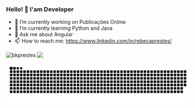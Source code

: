 ### Hello! 👋 I'am Developer

- 🔭 I’m currently working on Publicações Online
- 🌱 I’m currently learning Python and Java
- 💬 Ask me about Angular
- 📫 How to reach me: https://www.linkedin.com/in/rebecaprestes/

<!-- - 😄 Pronouns: ...
- ⚡ Fun fact: ... -->
<!-- - 👯 I’m looking to collaborate on ...
- 🤔 I’m looking for help with ... -->
<!-- <div>
 <a href="https://github.com/bkprestes">
 <img align="center" src="https://github-readme-stats.vercel.app/api?username=bkprestes&show_icons=true&theme=dracula&include_all_commits=true&count_private=true"/>
 <img align="center" src="https://github-readme-stats.vercel.app/api/top-langs/?username=bkprestes&layout=compact&langs_count=10&theme=dracula"/>
 <img align="center" width=400 src="https://github-readme-streak-stats.herokuapp.com/?user=bkprestes&theme=dark" alt="bkprestes" />

</div> -->
<p>
 <img align="center" width=400 src="https://github-readme-stats.vercel.app/api?username=bkprestes&show_icons=true&theme=dracula&locale=en&include_all_commits=true&count_private=true" alt="bkprestes" />
 <img align="center" width=400 src="https://github-readme-stats.vercel.app/api/top-langs/?username=bkprestes&layout=compact&langs_count=7&theme=dracula"/>
</p>

![Snake animation](https://github.com/bkprestes/bkprestes/blob/output/github-contribution-grid-snake.svg)
 
<!--
**bkprestes/bkprestes** is a ✨ _special_ ✨ repository because its `README.md` (this file) appears on your GitHub profile.

Here are some ideas to get you started:

- 🔭 I’m currently working on ...
- 🌱 I’m currently learning ...
- 👯 I’m looking to collaborate on ...
- 🤔 I’m looking for help with ...
- 💬 Ask me about ...
- 📫 How to reach me: ...
- 😄 Pronouns: ...
- ⚡ Fun fact: ...
-->
